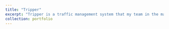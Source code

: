 ```yaml
---
title: "Tripper"
excerpt: "Tripper is a traffic management system that my team in the master's program designed and prototyped last year, and we're working this year to implement it as a large-scale production framework."
collection: portfolio
---
```

